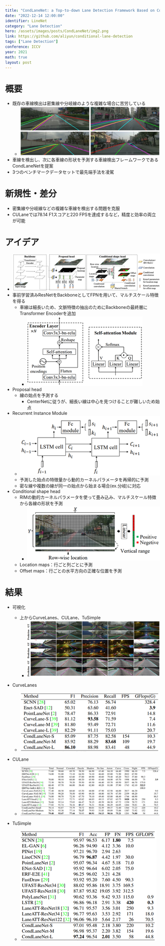 ```yaml
---
title: "CondLaneNet: a Top-to-down Lane Detection Framework Based on Conditional Convolution"
date: "2022-12-14 12:00:00"
identifier: LineNet
category: "Lane Detection"
hero: /assets/images/posts/CondLaneNet/img2.png
link: https://github.com/aliyun/conditional-lane-detection
tags: ["Lane Detection"]
conference: ICCV
year: 2021
math: true
layout: post
---
```


# 概要

- 既存の車線検出は密集線や分岐線のような複雑な場合に苦労している
    - ![](/assets/images/posts/CondLaneNet/img1.png)
- 車線を検出し、次に各車線の形状を予測する車線検出フレームワークであるCondLaneNetを提案
- 3つのベンチマークデータセットで最先端手法を凌駕
<!--more-->

# 新規性・差分

- 密集線や分岐線などの複雑な車線を検出する問題を克服
- CULaneでは78.14 F1スコアと220 FPSを達成するなど，精度と効率の両立が可能

# アイデア

- ![](/assets/images/posts/CondLaneNet/img2.png)
- 事前学習済みResNetをBackboneとしてFPNを用いて、マルチスケール特徴を得る
    - 車線は細長いため、文脈特徴の抽出のためにBackboneの最終層にTransformer Encoderを追加
        - ![](/assets/images/posts/CondLaneNet/img3.png)
- Proposal head
    - 線の始点を予測する
        - CenterNetに従うが、細長い線は中心を見つけることが難しいため始点
- Recurrent Instance Module
    - ![](/assets/images/posts/CondLaneNet/img4.png)
    - 予測した始点の特徴量から動的カーネルパラメータを再帰的に予測
    - 密な線や複数の線が同一の始点から始まる場合(ex.分岐)に対応
- Conditional shape head
    - RIMの動的カーネルパラメータを使って畳み込み、マルチスケール特徴から各線の形状を予測
        - ![](/assets/images/posts/CondLaneNet/img5.png)  
    - Location maps：行ごと列ごとに予測
    - Offset maps：行ごとの水平方向の正確な位置を予測

# 結果

- 可視化
    - 上からCurveLanes、CULane、TuSimple
        - ![](/assets/images/posts/CondLaneNet/img6.png)  

- CurveLanes
    - ![](/assets/images/posts/CondLaneNet/img7.png)
- CULane
    - ![](/assets/images/posts/CondLaneNet/img8.png)
- TuSimple
    - ![](/assets/images/posts/CondLaneNet/img9.png)